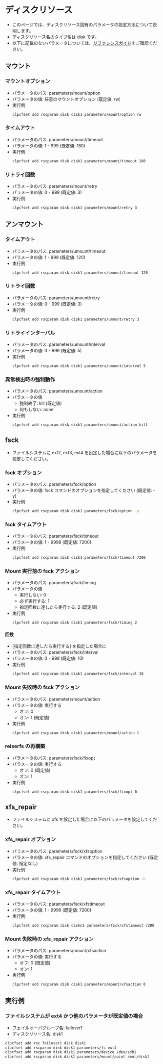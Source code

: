 # ディスクリソース
- このページでは、ディスクリソース固有のパラメータの設定方法について説明します。
- ディスクリソース名のタイプ名は disk です。
- 以下に記載のないパラメータについては、[リファレンスガイド](https://docs.nec.co.jp/sites/default/files/minisite/static/86695069-1c24-46d5-a3bf-72e81db4e4a7/clp_x43_linux/L43_RG_JP/L_RG_08.html#parameters-list-clpcfset-command)をご確認ください。

## マウント
### マウントオプション
- パラメータのパス: parameters/mount/option
- パラメータの値: 任意のマウントオプション (既定値: rw)
- 実行例
  ```sh
  clpcfset add rscparam disk disk1 parameters/mount/option rw
  ```
### タイムアウト
- パラメータのパス: parameters/mount/timeout
- パラメータの値: 1 - 999 (既定値: 180)
- 実行例
  ```sh
  clpcfset add rscparam disk disk1 parameters/mount/timeout 180
  ```
### リトライ回数 
- パラメータのパス: parameters/mount/retry
- パラメータの値: 0 - 999 (既定値: 3)
- 実行例
  ```sh
  clpcfset add rscparam disk disk1 parameters/mount/retry 3
  ```
## アンマウント
### タイムアウト
- パラメータのパス: parameters/umount/timeout
- パラメータの値: 1 - 999 (既定値: 120)
- 実行例
  ```sh
  clpcfset add rscparam disk disk1 parameters/umount/timeout 120
  ```
### リトライ回数
- パラメータのパス: parameters/umount/retry
- パラメータの値: 0 - 999 (既定値: 3)
- 実行例
  ```sh
  clpcfset add rscparam disk disk1 parameters/umount/retry 3
  ```
### リトライインターバル
- パラメータのパス: parameters/umount/interval
- パラメータの値: 0 - 999 (既定値: 5)
- 実行例
  ```sh
  clpcfset add rscparam disk disk1 parameters/umount/interval 5
  ```
### 異常検出時の強制動作
- パラメータのパス: parameters/umount/action
- パラメータの値
  - 強制終了: kill (既定値)
  - 何もしない: none
- 実行例
  ```sh
  clpcfset add rscparam disk disk1 parameters/umount/action kill
  ```
## fsck
- ファイルシステムに ext2, ext3, ext4 を設定した場合に以下のパラメータを設定してください。
### fsck オプション
- パラメータのパス: parameters/fsck/option
- パラメータの値: fsck コマンドのオプションを指定してください (既定値: -y)
- 実行例
  ```sh
  clpcfset add rscparam disk disk1 parameters/fsck/option -y
  ```
### fsck タイムアウト
- パラメータのパス: parameters/fsck/timeout
- パラメータの値: 1 - 9999 (既定値: 7200)
- 実行例
  ```sh
  clpcfset add rscparam disk disk1 parameters/fsck/timeout 7200
  ```
### Mount 実行前の fsck アクション
- パラメータのパス: parameters/fsck/timing
- パラメータの値
  - 実行しない: 0
  - 必ず実行する: 1
  - 指定回数に達したら実行する: 2 (既定値)
- 実行例
  ```sh
  clpcfset add rscparam disk disk1 parameters/fsck/timing 2
  ```
#### 回数
- [指定回数に達したら実行する] を指定した場合に
- パラメータのパス: parameters/fsck/interval
- パラメータの値: 0 - 999 (既定値: 10)
- 実行例
  ```sh
  clpcfset add rscparam disk disk1 parameters/fsck/interval 10
  ```
### Mount 失敗時の fsck アクション
- パラメータのパス: parameters/mount/action
- パラメータの値: 実行する
  - オフ: 0 
  - オン: 1 (既定値)
- 実行例
  ```sh
  clpcfset add rscparam disk disk1 parameters/mount/action 1
  ```
### reiserfs の再構築
- パラメータのパス: parameters/fsck/fixopt
- パラメータの値: 実行する
  - オフ: 0 (既定値) 
  - オン: 1
- 実行例
  ```sh
  clpcfset add rscparam disk disk1 parameters/fsck/fixopt 0
  ```
## xfs_repair
- ファイルシステムに xfs を設定した場合に以下のパラメータを設定してください。
### xfs_repair オプション
- パラメータのパス: parameters/fsck/xfsoption
- パラメータの値: xfs_repair コマンドのオプションを指定してください (既定値: 指定なし)
- 実行例
  ```sh
  clpcfset add rscparam disk disk1 parameters/fsck/xfsoption -L
  ```
### xfs_repair タイムアウト
- パラメータのパス: parameters/fsck/xfstimeout
- パラメータの値: 1 - 9999 (既定値: 7200)
- 実行例
  ```sh
  clpcfset add rscparam disk diskn1 parameters/fsck/xfstimeout 7200
  ```
### Mount 失敗時の xfs_repair アクション
- パラメータのパス: parameters/mount/xfsaction
- パラメータの値: 実行する
  - オフ: 0 (既定値) 
  - オン: 1
- 実行例
  ```sh
  clpcfset add rscparam disk disk1 parameters/mount/xfsaction 0
  ```
## 実行例
### ファイルシステムが ext4 かつ他のパラメータが既定値の場合
- フェイルオーバグループ名: failover1
- ディスクリソース名: disk1
```sh
clpcfset add rsc failover1 disk disk1
clpcfset add rscparam disk disk1 parameters/fs ext4
clpcfset add rscparam disk disk1 parameters/device /dev/sdb1
clpcfset add rscparam disk disk1 parameters/mount/point /mnt/disk1
```